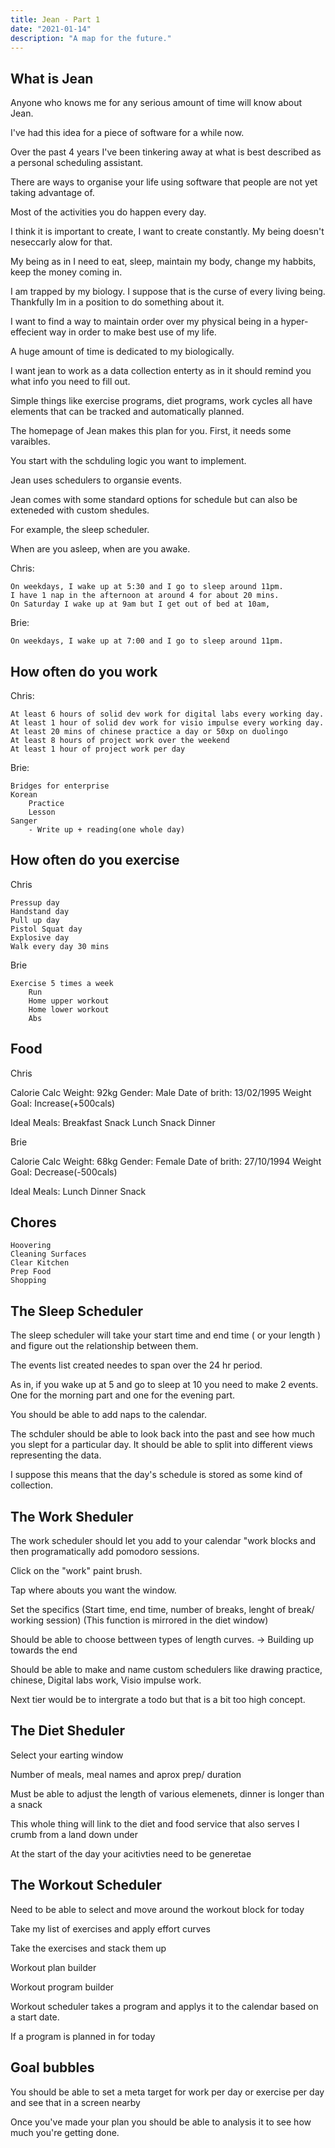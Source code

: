 ```yaml
---
title: Jean - Part 1
date: "2021-01-14"
description: "A map for the future."
---
```


## What is Jean

Anyone who knows me for any serious amount of time will know about Jean.

I've had this idea for a piece of software for a while now.

Over the past 4 years I've been tinkering away at what is best described as a personal scheduling assistant.

There are ways to organise your life using software that people are not yet taking advantage of.

Most of the activities you do happen every day. 

I think it is important to create, I want to create constantly. My being doesn't neseccarly alow for that.

My being as in I need to eat, sleep, maintain my body, change my habbits, keep the money coming in.

I am trapped by my biology. I suppose that is the curse of every living being. Thankfully Im in a position to do something about it.

I want to find a way to maintain order over my physical being in a hyper-effecient way in order to make best use of my life.

A huge amount of time is dedicated to my biologically.

I want jean to work as a data collection enterty as in it should remind you what info you need to fill out.

Simple things like exercise programs, diet programs, work cycles all have elements that can be tracked and automatically planned.

The homepage of Jean makes this plan for you. First, it needs some varaibles.

You start with the schduling logic you want to implement.

Jean uses schedulers to organsie events.

Jean comes with some standard options for schedule but can also be exteneded with custom shedules.

For example, the sleep scheduler.

When are you asleep, when are you awake.

Chris:

    On weekdays, I wake up at 5:30 and I go to sleep around 11pm.
    I have 1 nap in the afternoon at around 4 for about 20 mins.
    On Saturday I wake up at 9am but I get out of bed at 10am,

Brie:

    On weekdays, I wake up at 7:00 and I go to sleep around 11pm.

## How often do you work

Chris:

    At least 6 hours of solid dev work for digital labs every working day.
    At least 1 hour of solid dev work for visio impulse every working day.
    At least 20 mins of chinese practice a day or 50xp on duolingo
    At least 8 hours of project work over the weekend
    At least 1 hour of project work per day

Brie:

    Bridges for enterprise
    Korean
        Practice
        Lesson
    Sanger
        - Write up + reading(one whole day)

## How often do you exercise

Chris

    Pressup day
    Handstand day
    Pull up day
    Pistol Squat day
    Explosive day
    Walk every day 30 mins

Brie

    Exercise 5 times a week
        Run
        Home upper workout
        Home lower workout
        Abs

## Food

Chris

Calorie Calc
Weight: 92kg
Gender: Male
Date of brith: 13/02/1995
Weight Goal: Increase(+500cals)

Ideal Meals:
Breakfast
Snack
Lunch
Snack
Dinner

Brie

Calorie Calc
Weight: 68kg
Gender: Female
Date of brith: 27/10/1994
Weight Goal: Decrease(-500cals)

Ideal Meals:
Lunch
Dinner
Snack

## Chores

    Hoovering
    Cleaning Surfaces
    Clear Kitchen
    Prep Food
    Shopping

## The Sleep Scheduler

The sleep scheduler will take your start time and end time ( or your length ) and figure out the relationship between them.

The events list created needes to span over the 24 hr period.

As in, if you wake up at 5 and go to sleep at 10 you need to make 2 events. One for the morning part and one for the evening part.

You should be able to add naps to the calendar.

The schduler should be able to look back into the past and see how much you slept for a particular day. It should be able to split into different views representing the data.

I suppose this means that the day's schedule is stored as some kind of collection.

## The Work Sheduler

The work scheduler should let you add to your calendar "work blocks and then programatically add pomodoro sessions.

Click on the "work" paint brush.

Tap where abouts you want the window.

Set the specifics (Start time, end time, number of breaks, lenght of break/ working session) (This function is mirrored in the diet window)

Should be able to choose bettween types of length curves. -> Building up towards the end

Should be able to make and name custom schedulers like drawing practice, chinese, Digital labs work, Visio impulse work.

Next tier would be to intergrate a todo but that is a bit too high concept.

## The Diet Sheduler

Select your earting window

Number of meals, meal names and aprox prep/ duration

Must be able to adjust the length of various elemenets, dinner is longer than a snack

This whole thing will link to the diet and food service that also serves I crumb from a land down under

At the start of the day your acitivties need to be generetae

## The Workout Scheduler

Need to be able to select and move around the workout block for today

Take my list of exercises and apply effort curves

Take the exercises and stack them up

Workout plan builder

Workout program builder

Workout scheduler takes a program and applys it to the calendar based on a start date.

If a program is planned in for today

## Goal bubbles

You should be able to set a meta target for work per day or exercise per day and see that in a screen nearby

Once you've made your plan you should be able to analysis it to see how much you're getting done.
